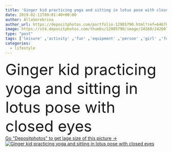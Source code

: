 ```yaml
---
title: 'Ginger kid practicing yoga and sitting in lotus pose with closed eyes'
date: 2019-02-11T09:01:40+00:00
author: AllaSerebrina
author_url: https://depositphotos.com/portfolio-12985790.html?ref=64678756
image: https://st4.depositphotos.com/thumbs/12985790/image/24260/242607186/api_thumb_450.jpg?forcejpeg=true
type: "post"
tags: ['leisure' ,'activity' ,'fun' ,'equipment' ,'person' ,'girl' ,'female' ,'people' ,'water' ,'ginger' ,'cute' ,'caucasian' ,'child' ,'drink' ,'childhood' ,'kid' ,'meditation' ,'adorable' ,'balance' ,'bottle' ,'indoors' ,'gym' ,'harmony' ,'spirituality' ,'carefree' ,'gesture' ,'meditating' ,'chakra' ,'yoga' ,'Stretching' ,'zen' ,'practice' ,'flexibility' ,'asana' ,'sportswear' ,'barefooted' ,'practicing' ,'preteen' ,'mudra' ,'girlhood' ,'padmasana' ,'closed eyes' ,'selective focus' ,'Healthy Lifestyle' ,'Relaxation Exercise' ,'Mental Health' ,'Lotus Pose' ,'yoga mat' ,'Yoga Pose' ]
categories: 
  - lifestyle
---
```

<div aling="center">
            <font size="60"> Ginger kid practicing yoga and sitting in lotus pose with closed eyes</font>   
</div>
<div>
    <a href='https://depositphotos.com/242607186/stock-photo-ginger-kid-practicing-yoga-sitting.html?ref=64678756' target=_blank > Go "Depositphotos" to get lage size of this picture ->
        <img href='https://depositphotos.com/242607186/stock-photo-ginger-kid-practicing-yoga-sitting.html?ref=64678756' src='https://st4.depositphotos.com/12985790/24260/i/950/depositphotos_242607186-stock-photo-ginger-kid-practicing-yoga-sitting.jpg?forcejpeg=true' alt='Ginger kid practicing yoga and sitting in lotus pose with closed eyes' >
    </a>
</div>
